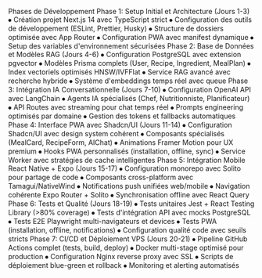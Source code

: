 Phases de Développement
Phase 1: Setup Initial et Architecture (Jours 1-3)
⦁	Création projet Next.js 14 avec TypeScript strict
⦁	Configuration des outils de développement (ESLint, Prettier, Husky)
⦁	Structure de dossiers optimisée avec App Router
⦁	Configuration PWA avec manifest dynamique
⦁	Setup des variables d'environnement sécurisées
Phase 2: Base de Données et Modèles RAG (Jours 4-6)
⦁	Configuration PostgreSQL avec extension pgvector
⦁	Modèles Prisma complets (User, Recipe, Ingredient, MealPlan)
⦁	Index vectoriels optimisés HNSW/IVFFlat
⦁	Service RAG avancé avec recherche hybride
⦁	Système d'embeddings temps réel avec queue
Phase 3: Intégration IA Conversationnelle (Jours 7-10)
⦁	Configuration OpenAI API avec LangChain
⦁	Agents IA spécialisés (Chef, Nutritionniste, Planificateur)
⦁	API Routes avec streaming pour chat temps réel
⦁	Prompts engineering optimisés par domaine
⦁	Gestion des tokens et fallbacks automatiques
Phase 4: Interface PWA avec Shadcn/UI (Jours 11-14)
⦁	Configuration Shadcn/UI avec design system cohérent
⦁	Composants spécialisés (MealCard, RecipeForm, AIChat)
⦁	Animations Framer Motion pour UX premium
⦁	Hooks PWA personnalisés (installation, offline, sync)
⦁	Service Worker avec stratégies de cache intelligentes
Phase 5: Intégration Mobile React Native + Expo (Jours 15-17)
⦁	Configuration monorepo avec Solito pour partage de code
⦁	Composants cross-platform avec Tamagui/NativeWind
⦁	Notifications push unifiées web/mobile
⦁	Navigation cohérente Expo Router + Solito
⦁	Synchronisation offline avec React Query
Phase 6: Tests et Qualité (Jours 18-19)
⦁	Tests unitaires Jest + React Testing Library (>80% coverage)
⦁	Tests d'intégration API avec mocks PostgreSQL
⦁	Tests E2E Playwright multi-navigateurs et devices
⦁	Tests PWA (installation, offline, notifications)
⦁	Configuration qualité code avec seuils stricts
Phase 7: CI/CD et Déploiement VPS (Jours 20-21)
⦁	Pipeline GitHub Actions complet (tests, build, deploy)
⦁	Docker multi-stage optimisé pour production
⦁	Configuration Nginx reverse proxy avec SSL
⦁	Scripts de déploiement blue-green et rollback
⦁	Monitoring et alerting automatisés
